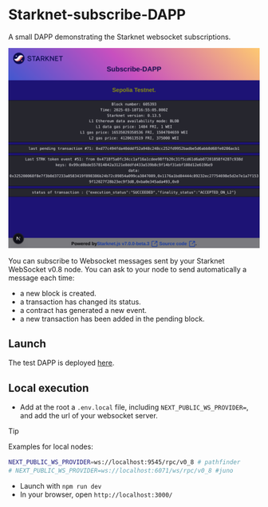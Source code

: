 # Starknet-subscribe-DAPP

A small DAPP demonstrating the Starknet websocket subscriptions.

<p align="center">
  <img src="./public/subscribeDAPP.png" />
</p>

You can subscribe to Websocket messages sent by your Starknet WebSocket v0.8 node.
You can ask to your node to send automatically a message each time:
- a new block is created.
- a transaction has changed its status.
- a contract has generated a new event.
- a new transaction has been added in the pending block.

## Launch
The test DAPP is deployed [here](https://starknet-subscribe.vercel.app/).

## Local execution
- Add at the root a `.env.local` file, including `NEXT_PUBLIC_WS_PROVIDER=`, and add the url of your websocket server.
 
> [!TIP]
>  Examples for local nodes:
> ```bash
> NEXT_PUBLIC_WS_PROVIDER=ws://localhost:9545/rpc/v0_8 # pathfinder 
> # NEXT_PUBLIC_WS_PROVIDER=ws://localhost:6071/ws/rpc/v0_8 #juno
> ```

- Launch with `npm run dev`
- In your browser, open `http://localhost:3000/`
